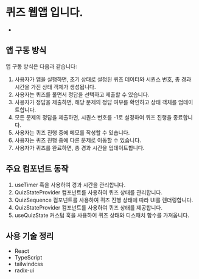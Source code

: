 # 퀴즈 웹앱 입니다.

-

## 앱 구동 방식

앱 구동 방식은 다음과 같습니다:

1. 사용자가 앱을 실행하면, 초기 상태로 설정된 퀴즈 데이터와 시퀀스 번호, 총 경과 시간을 가진 상태 객체가 생성됩니다.
2. 사용자는 퀴즈를 풀면서 정답을 선택하고 제출할 수 있습니다.
3. 사용자가 정답을 제출하면, 해당 문제의 정답 여부를 확인하고 상태 객체를 업데이트합니다.
4. 모든 문제의 정답을 제출하면, 시퀀스 번호를 -1로 설정하여 퀴즈 진행을 종료합니다.
5. 사용자는 퀴즈 진행 중에 메모를 작성할 수 있습니다.
6. 사용자는 퀴즈 진행 중에 다른 문제로 이동할 수 있습니다.
7. 사용자가 퀴즈를 완료하면, 총 경과 시간을 업데이트합니다.

## 주요 컴포넌트 동작

1. useTimer 훅을 사용하여 경과 시간을 관리합니다.
2. QuizStateProvider 컴포넌트를 사용하여 퀴즈 상태를 관리합니다.
3. QuizSequence 컴포넌트를 사용하여 퀴즈 진행 상태에 따라 UI를 렌더링합니다.
4. QuizStateProvider 컴포넌트를 사용하여 퀴즈 상태를 제공합니다.
5. useQuizState 커스텀 훅을 사용하여 퀴즈 상태와 디스패치 함수를 가져옵니다.

## 사용 기술 정리

- React
- TypeScript
- tailwindcss
- radix-ui
